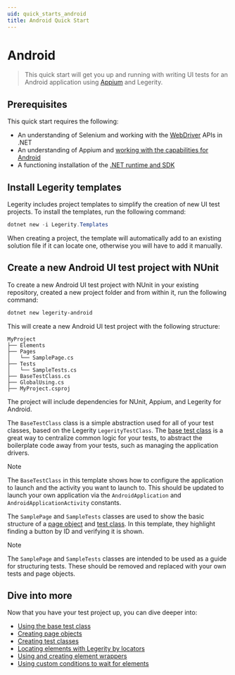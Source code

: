 ```yaml
---
uid: quick_starts_android
title: Android Quick Start
---
```


# Android

> This quick start will get you up and running with writing UI tests for an Android application using [Appium](https://appium.io/) and Legerity.

## Prerequisites

This quick start requires the following:

- An understanding of Selenium and working with the [WebDriver](https://www.selenium.dev/documentation/webdriver/) APIs in .NET
- An understanding of Appium and [working with the capabilities for Android](https://appium.io/docs/en/drivers/android-uiautomator2/)
- A functioning installation of the [.NET runtime and SDK](https://dotnet.microsoft.com/en-us/download)

## Install Legerity templates

Legerity includes project templates to simplify the creation of new UI test projects. To install the templates, run the following command:

```powershell
dotnet new -i Legerity.Templates
```

When creating a project, the template will automatically add to an existing solution file if it can locate one, otherwise you will have to add it manually.

## Create a new Android UI test project with NUnit

To create a new Android UI test project with NUnit in your existing repository, created a new project folder and from within it, run the following command:

```powershell
dotnet new legerity-android
```

This will create a new Android UI test project with the following structure:

```text
MyProject
├── Elements
├── Pages
│   └── SamplePage.cs
├── Tests
│   └── SampleTests.cs
├── BaseTestClass.cs
├── GlobalUsing.cs
├── MyProject.csproj
```

The project will include dependencies for NUnit, Appium, and Legerity for Android.

The `BaseTestClass` class is a simple abstraction used for all of your test classes, based on the Legerity `LegerityTestClass`. The [base test class](xref:using_legerity_test_classes#the-base-test-class) is a great way to centralize common logic for your tests, to abstract the boilerplate code away from your tests, such as managing the application drivers.

> [!NOTE]
> The `BaseTestClass` in this template shows how to configure the application to launch and the activity you want to launch to. This should be updated to launch your own application via the `AndroidApplication` and `AndroidApplicationActivity` constants.

The `SamplePage` and `SampleTests` classes are used to show the basic structure of a [page object](xref:using_legerity_page_objects) and [test class](xref:using_legerity_test_classes). In this template, they highlight finding a button by ID and verifying it is shown.

> [!NOTE]
> The `SamplePage` and `SampleTests` classes are intended to be used as a guide for structuring tests. These should be removed and replaced with your own tests and page objects.

## Dive into more

Now that you have your test project up, you can dive deeper into:

- [Using the base test class](xref:using_legerity_base_test_class)
- [Creating page objects](xref:using_legerity_page_objects)
- [Creating test classes](xref:using_legerity_test_classes)
- [Locating elements with Legerity by locators](xref:using_legerity_by_locators)
- [Using and creating element wrappers](xref:using_legerity_element_wrappers)
- [Using custom conditions to wait for elements](xref:using_legerity_wait_conditions)

